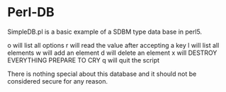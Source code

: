 # Perl-DB
SimpleDB.pl is a basic example of a SDBM type data base in perl5.


o will list all options 
r will read the value after accepting a key
l will list all elements
w will add an element
d will delete an element
x will DESTROY EVERYTHING PREPARE TO CRY
q will quit the script



There is nothing special about this database and it should not be considered secure for any reason. 
